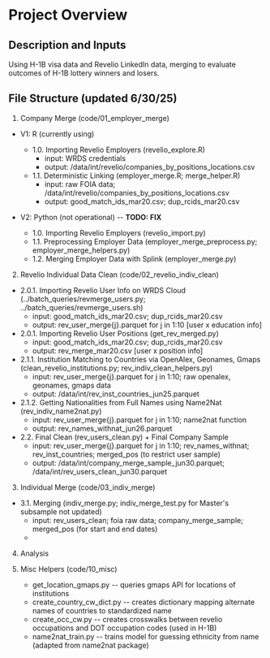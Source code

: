 # Project Overview

## Description and Inputs
Using H-1B visa data and Revelio LinkedIn data, merging to evaluate outcomes of H-1B lottery winners and losers.

## File Structure (updated 6/30/25)
1. Company Merge (code/01_employer_merge)
  - V1: R (currently using)
    - 1.0. Importing Revelio Employers (revelio_explore.R)
      - input: WRDS credentials
      - output: /data/int/revelio/companies_by_positions_locations.csv
    - 1.1. Deterministic Linking (employer_merge.R; merge_helper.R)
      - input: raw FOIA data; /data/int/revelio/companies_by_positions_locations.csv
      - output: good_match_ids_mar20.csv; dup_rcids_mar20.csv
        
  - V2: Python (not operational) -- **TODO: FIX**
    - 1.0. Importing Revelio Employers (revelio_import.py)
    - 1.1. Preprocessing Employer Data (employer_merge_preprocess.py; employer_merge_helpers.py)
    - 1.2. Merging Employer Data with Splink (employer_merge.py)
     
2. Revelio Individual Data Clean (code/02_revelio_indiv_clean)
  - 2.0.1. Importing Revelio User Info on WRDS Cloud (../batch_queries/revmerge_users.py; ../batch_queries/revmerge_users.sh)
      - input: good_match_ids_mar20.csv; dup_rcids_mar20.csv
      - output: rev_user_merge{j}.parquet for j in 1:10 [user x education info]
  - 2.0.1. Importing Revelio User Positions (get_rev_merged.py)
      - input: good_match_ids_mar20.csv; dup_rcids_mar20.csv
      - output: rev_merge_mar20.csv [user x position info]
  - 2.1.1. Institution Matching to Countries via OpenAlex, Geonames, Gmaps (clean_revelio_institutions.py; rev_indiv_clean_helpers.py)
      - input: rev_user_merge{j}.parquet for j in 1:10; raw openalex, geonames, gmaps data
      - output: /data/int/rev_inst_countries_jun25.parquet
  - 2.1.2. Getting Nationalities from Full Names using Name2Nat (rev_indiv_name2nat.py)
      - input: rev_user_merge{j}.parquet for j in 1:10; name2nat function
      - output: rev_names_withnat_jun26.parquet
  - 2.2. Final Clean (rev_users_clean.py) + Final Company Sample
      - input: rev_user_merge{j}.parquet for j in 1:10; rev_names_withnat; rev_inst_countries; merged_pos (to restrict user sample)
      - output: /data/int/company_merge_sample_jun30.parquet; /data/int/rev_users_clean_jun30.parquet

3. Individual Merge (code/03_indiv_merge)
  - 3.1. Merging (indiv_merge.py; indiv_merge_test.py for Master's subsample not updated)
      - input: rev_users_clean; foia raw data; company_merge_sample; merged_pos (for start and end dates)
      - 

4. Analysis

10. Misc Helpers (code/10_misc)
      - get_location_gmaps.py -- queries gmaps API for locations of institutions
      - create_country_cw_dict.py -- creates dictionary mapping alternate names of countries to standardized name
      - create_occ_cw.py -- creates crosswalks between revelio occupations and DOT occupation codes (used in H-1B)
      - name2nat_train.py -- trains model for guessing ethnicity from name (adapted from name2nat package)
   
